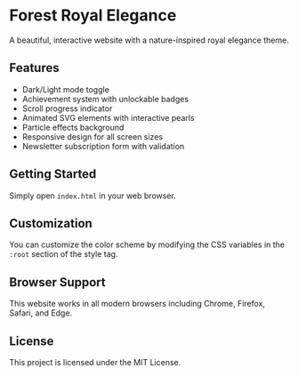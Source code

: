 # Forest Royal Elegance

A beautiful, interactive website with a nature-inspired royal elegance theme.

## Features

- Dark/Light mode toggle
- Achievement system with unlockable badges
- Scroll progress indicator
- Animated SVG elements with interactive pearls
- Particle effects background
- Responsive design for all screen sizes
- Newsletter subscription form with validation

## Getting Started

Simply open `index.html` in your web browser.

## Customization

You can customize the color scheme by modifying the CSS variables in the `:root` section of the style tag.

## Browser Support

This website works in all modern browsers including Chrome, Firefox, Safari, and Edge.

## License

This project is licensed under the MIT License.
